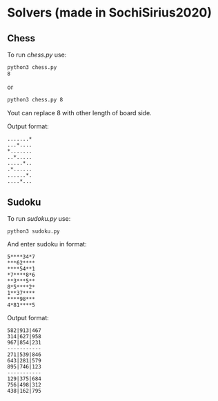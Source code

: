 # Solvers (made in SochiSirius2020)

## Chess
To run *chess.py* use:

``` bash
python3 chess.py
8
```

or

``` bash
python3 chess.py 8
```
Yout can replace 8 with other length of board side.

Output format:

```
.......*
...*....
*.......
..*.....
.....*..
.*......
......*.
....*...
```

## Sudoku
To run *sudoku.py* use:

``` python3
python3 sudoku.py
```
And enter sudoku in format:
```
5****34*7
***62****
****54**1
*7****8*6
**3***5**
8*5****2*
1**37****
****98***
4*81****5
```
Output format:
```
582|913|467
314|627|958
967|854|231
-----------
271|539|846
643|281|579
895|746|123
-----------
129|375|684
756|498|312
438|162|795
```